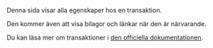 Denna sida visar alla egenskaper hos en transaktion.

Den kommer även att visa bilagor och länkar när den är närvarande.

Du kan läsa mer om transaktioner i [den officiella dokumentationen](https://docs.firefly-iii.org/concepts/transactions).